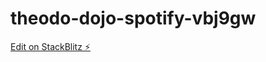 # theodo-dojo-spotify-vbj9gw

[Edit on StackBlitz ⚡️](https://stackblitz.com/edit/theodo-dojo-spotify-vbj9gw)